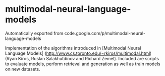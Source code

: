 # multimodal-neural-language-models
Automatically exported from code.google.com/p/multimodal-neural-language-models


Implementation of the algorithms introduced in 
[Multimodal Neural Language Models] (http://www.cs.toronto.edu/~rkiros/multimodal.html) (Ryan Kiros, Ruslan Salakhutdinov and Richard Zemel). 
Included are scripts to evaluate models, perform retrieval and generation as well as train models on new datasets.
